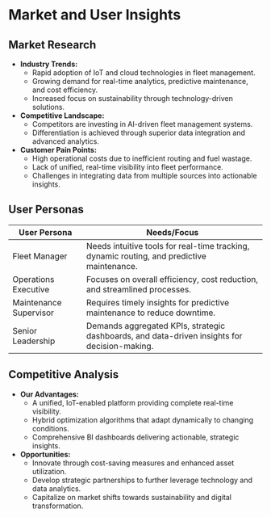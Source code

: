 # Market and User Insights

## Market Research
- **Industry Trends:**  
  - Rapid adoption of IoT and cloud technologies in fleet management.
  - Growing demand for real-time analytics, predictive maintenance, and cost efficiency.
  - Increased focus on sustainability through technology-driven solutions.
- **Competitive Landscape:**  
  - Competitors are investing in AI-driven fleet management systems.
  - Differentiation is achieved through superior data integration and advanced analytics.
- **Customer Pain Points:**  
  - High operational costs due to inefficient routing and fuel wastage.
  - Lack of unified, real-time visibility into fleet performance.
  - Challenges in integrating data from multiple sources into actionable insights.

## User Personas

| **User Persona**         | **Needs/Focus**                                                                                                  |
|--------------------------|------------------------------------------------------------------------------------------------------------------|
| Fleet Manager            | Needs intuitive tools for real-time tracking, dynamic routing, and predictive maintenance.                        |
| Operations Executive     | Focuses on overall efficiency, cost reduction, and streamlined processes.                                        |
| Maintenance Supervisor   | Requires timely insights for predictive maintenance to reduce downtime.                                          |
| Senior Leadership        | Demands aggregated KPIs, strategic dashboards, and data-driven insights for decision-making.                        |


## Competitive Analysis
- **Our Advantages:**  
  - A unified, IoT-enabled platform providing complete real-time visibility.
  - Hybrid optimization algorithms that adapt dynamically to changing conditions.
  - Comprehensive BI dashboards delivering actionable, strategic insights.
- **Opportunities:**  
  - Innovate through cost-saving measures and enhanced asset utilization.
  - Develop strategic partnerships to further leverage technology and data analytics.
  - Capitalize on market shifts towards sustainability and digital transformation.
